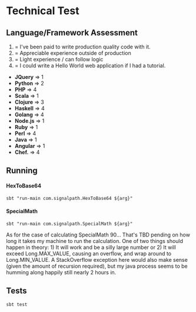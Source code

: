 # Technical Test

## Language/Framework Assessment

1) = I've been paid to write production quality code with it.
2) = Appreciable experience outside of production
3) = Light experience / can follow logic
4) = I could write a Hello World web application if I had a tutorial. 

- __JQuery__  => 1
- __Python__  => 2
- __PHP__     => 4
- __Scala__   => 1
- __Clojure__ => 3
- __Haskell__ => 4
- __Golang__  => 4
- __Node.js__ => 1
- __Ruby__    => 1
- __Perl__    => 4
- __Java__    => 1
- __Angular__ => 1
- __Chef.__   => 4

## Running
#### HexToBase64
```
sbt "run-main com.signalpath.HexToBase64 ${arg}"
```

#### SpecialMath
```
sbt "run-main com.signalpath.SpecialMath ${arg}"
```
As for the case of calculating SpecialMath 90... That's TBD pending on how long it takes my machine to run 
the calculation. One of two things should happen in theory: 1) It will work and be a silly large number
or 2) It will exceed Long.MAX_VALUE, causing an overflow, and wrap around to Long.MIN_VALUE.
A StackOverflow exception here would also make sense (given the amount of recursion required), 
but my java process seems to be humming 
along happily still nearly 2 hours in.

## Tests
```
sbt test
```